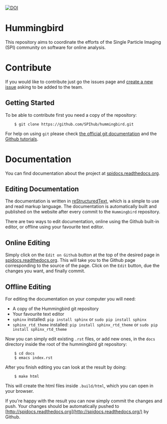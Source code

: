 [![DOI](https://zenodo.org/badge/doi/10.5281/zenodo.34155.svg)](http://dx.doi.org/10.5281/zenodo.34155)
# Hummingbird
This repository aims to coordinate the efforts of the Single Particle Imaging (SPI) community on software for online analysis.

# Contribute

If you would like to contribute just go the issues page and [create a
new issue](https://github.com/SPIhub/hummingbird/issues/new) asking to be added to the team.

## Getting Started

To be able to contribute first you need a copy of the repository:

```
    $ git clone https://github.com/SPIhub/hummingbird.git
```

For help on using ```git``` please check [the official git documentation](http://git-scm.com/doc)
and the [Github tutorials](https://help.github.com/).

# Documentation

You can find documentation about the project at [spidocs.readthedocs.org](http://spidocs.readthedocs.org).

## Editing Documentation

The documentation is written in [reStructuredText](http://sphinx-doc.org/rest.html), which is a simple
to use and read markup language. The documentation is automatically built and published on the website after every commit to the ```Hummingbird``` repository.

There are two ways to edit documentation, online using the Github
built-in editor, or offline using your favourite text editor.

## Online Editing

Simply click on the ```Edit on Github``` button at the top of the
desired page in [spidocs.readthedocs.org](http://spidocs.readthedocs.org). This will
take you to the Github page corresponding to the source of the page.
Click on the ```Edit``` button, due the changes you want, and finally
commit.

## Offline Editing

For editing the documentation on your computer you will need:

-  A copy of the Hummingbird git repository
-  Your favourite text editor
-  ```sphinx``` installed: ```pip install sphinx``` or
   ```sudo pip install sphinx```
-  ```sphinx_rtd_theme``` installed: ```pip install sphinx_rtd_theme``` or
   ```sudo pip install sphinx_rtd_theme```

Now you can simply edit existing ```.rst``` files, or add new ones, in the
```docs``` directory inside the root of the hummingbird git repository:

```
    $ cd docs
    $ emacs index.rst
```

After you finish editing you can look at the result by doing:

```
    $ make html
```

This will create the html files inside ```.build/html```, which you can
open in your browser.

If you're happy with the result you can now simply commit the changes
and push. Your changes should be automatically pushed to [http://spidocs.readthedocs.org](http://spidocs.readthedocs.org/) by Github.
